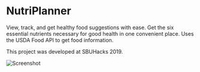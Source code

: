 # NutriPlanner
View, track, and get healthy food suggestions with ease. Get the six essential nutrients necessary for good health in one convenient place. Uses the USDA Food API to get food information.

This project was developed at SBUHacks 2019.

![Screenshot](https://i.imgur.com/7DtE3XS.png)
